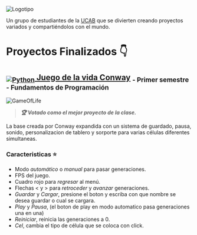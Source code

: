 ![Logotipo](https://github.com/DanielCarrenoMar/CubiTz/assets/144462396/f673494d-f016-4eb2-bbd1-7abf1c196fbc)

Un grupo de estudiantes de la [UCAB](https://www.ucab.edu.ve) que se divierten creando proyectos variados y compartiéndolos con el mundo.

# Proyectos Finalizados 👇
## [<sub>![Python](https://img.shields.io/badge/Python-14354C?style=for-the-badge&logo=python&logoColor=white)</sub>  Juego de la vida Conway](https://github.com/DanielCarrenoMar/CubiTz/tree/main/Juego%20de%20la%20vida) <sub>- Primer semestre - Fundamentos de Programación</sub>  

![GameOfLife](https://github.com/DanielCarrenoMar/CubiTz/assets/144462396/d3d43696-5f71-489a-ae78-abe7225cdea9)

>***🏆 Votado como el mejor proyecto de la clase.***

La base creada por Conway expandida con un sistema de guardado, pausa, sonido, personalizacion de tablero 
y sorporte para varias células diferentes simultaneas.

### Caracteristicas ⭐
- Modo *automático* o *manual* para pasar generaciones.
- FPS del juego.
- Cuadro rojo para *regresar* al menú.
- Flechas < y > para *retroceder* y *avanzar* generaciones.
- *Guardar* y *Cargar*, presione el boton y escriba con que nombre se desea guardar o cual se cargara.
- *Play* y *Pausa*, (el boton de play en modo automatico pasa generaciones una en una)
- *Reiniciar*, reinicia las generaciones a 0.
- *Cel*, cambia el tipo de célula que se coloca con click.
